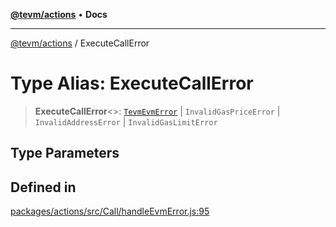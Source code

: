 [**@tevm/actions**](../README.md) • **Docs**

***

[@tevm/actions](../globals.md) / ExecuteCallError

# Type Alias: ExecuteCallError

> **ExecuteCallError**\<\>: [`TevmEvmError`](TevmEvmError.md) \| `InvalidGasPriceError` \| `InvalidAddressError` \| `InvalidGasLimitError`

## Type Parameters

## Defined in

[packages/actions/src/Call/handleEvmError.js:95](https://github.com/evmts/tevm-monorepo/blob/main/packages/actions/src/Call/handleEvmError.js#L95)
